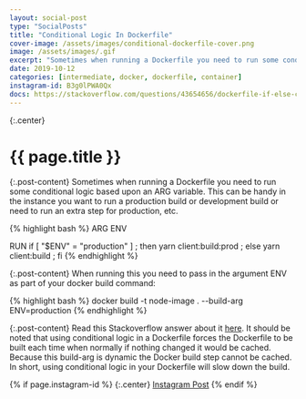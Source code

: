 ```yaml
---
layout: social-post
type: "SocialPosts"
title: "Conditional Logic In Dockerfile"
cover-image: /assets/images/conditional-dockerfile-cover.png
image: /assets/images/.gif
excerpt: "Sometimes when running a Dockerfile you need to run some conditional logic based upon an ARG variable."
date: 2019-10-12
categories: [intermediate, docker, dockerfile, container]
instagram-id: B3g0lPWA0Qx
docs: https://stackoverflow.com/questions/43654656/dockerfile-if-else-condition-with-external-arguments
---
```

{:.center}
# {{ page.title }}

{:.post-content}
Sometimes when running a Dockerfile you need to run some conditional logic based
upon an ARG variable. This can be handy in the instance you want to run a
production build or development build or need to run an extra step for production, etc.

{% highlight bash %}
ARG ENV

RUN if [ "$ENV" = "production" ] ; then yarn client:build:prod ; else yarn client:build ; fi
{% endhighlight %}

{:.post-content}
When running this you need to pass in the argument ENV as part of your docker
build command:

{% highlight bash %}
docker build -t node-image .  --build-arg ENV=production
{% endhighlight %}

{:.post-content}
Read this Stackoverflow answer about it <a href="{{page.docs}}" target="_blank">here</a>.
It should be noted that using conditional logic in a Dockerfile forces the Dockerfile
to be built each time when normally if nothing changed it would be cached. Because this
build-arg is dynamic the Docker build step cannot be cached. In short, using conditional
logic in your Dockerfile will slow down the build.

{% if page.instagram-id %}
{:.center}
<a class="insta-link" href="https://www.instagram.com/p/{{page.instagram-id}}" target="_blank">Instagram Post</a>
{% endif %}
